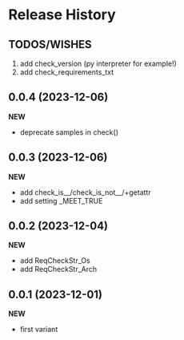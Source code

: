 Release History
===============

TODOS/WISHES
------------
1. add check_version (py interpreter for example!)
2. add check_requirements_txt

0.0.4 (2023-12-06)
-------------------
**NEW**
- deprecate samples in check()

0.0.3 (2023-12-06)
-------------------
**NEW**
- add check_is__/check_is_not__/+getattr
- add setting _MEET_TRUE

0.0.2 (2023-12-04)
-------------------
**NEW**
- add ReqCheckStr_Os
- add ReqCheckStr_Arch

0.0.1 (2023-12-01)
-------------------
**NEW**
- first variant
